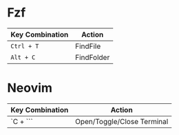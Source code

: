 # Fzf

| Key Combination | Action                |
|-----------------|-----------------------|
| `Ctrl + T`      |  FindFile             |
| `Alt + C`      |  FindFolder             |

# Neovim

| Key Combination | Action                |
|-----------------|-----------------------|
| `C + \```      |  Open/Toggle/Close Terminal             |

